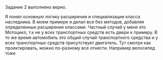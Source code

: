 Задание 2 выполнено верно.

Я понял основную логику расширения и специализации класса наследника. 
В моем примере я делал все без методов, добавляя определенные расширения классами.
Частный случай у меня это Мотоцикл, т.к не у всех транспортных средств есть двери к примеру. 
В то же время автомобиль это общий случай транспортного средства и у всех транспортных средств присутствует двигатель.
Тут смотря как проектировать, можно по-разному все отнести. Например велосипед тоже